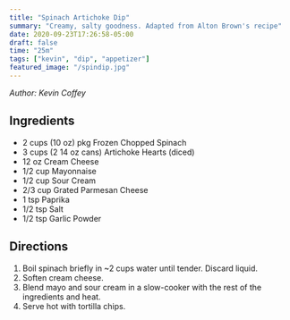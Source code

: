```yaml
---
title: "Spinach Artichoke Dip"
summary: "Creamy, salty goodness. Adapted from Alton Brown's recipe"
date: 2020-09-23T17:26:58-05:00
draft: false
time: "25m"
tags: ["kevin", "dip", "appetizer"]
featured_image: "/spindip.jpg"
---
```


_Author: Kevin Coffey_

## Ingredients

- 2 cups (10 oz) pkg Frozen Chopped Spinach
- 3 cups (2 14 oz cans) Artichoke Hearts (diced)
- 12 oz Cream Cheese
- 1/2 cup Mayonnaise
- 1/2 cup Sour Cream
- 2/3 cup Grated Parmesan Cheese
- 1 tsp Paprika
- 1/2 tsp Salt
- 1/2 tsp Garlic Powder

## Directions

1. Boil spinach briefly in ~2 cups water until tender.  Discard liquid.
2. Soften cream cheese.
3. Blend mayo and sour cream in a slow-cooker with the rest of the ingredients and heat.
4. Serve hot with tortilla chips.
